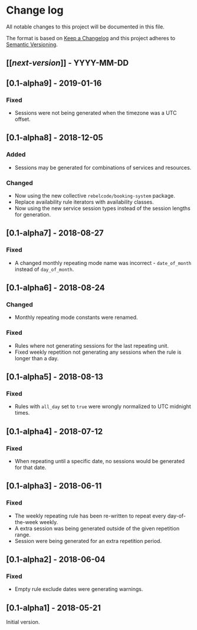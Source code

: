# Change log
All notable changes to this project will be documented in this file.

The format is based on [Keep a Changelog](http://keepachangelog.com/)
and this project adheres to [Semantic Versioning](http://semver.org/).

## [[*next-version*]] - YYYY-MM-DD

## [0.1-alpha9] - 2019-01-16
### Fixed
- Sessions were not being generated when the timezone was a UTC offset.

## [0.1-alpha8] - 2018-12-05
### Added
- Sessions may be generated for combinations of services and resources.

### Changed
- Now using the new collective `rebelcode/booking-system` package.
- Replace availability rule iterators with availability classes.
- Now using the new service session types instead of the session lengths for generation.

## [0.1-alpha7] - 2018-08-27
### Fixed
- A changed monthly repeating mode name was incorrect - `date_of_month` instead of `day_of_month`.

## [0.1-alpha6] - 2018-08-24
### Changed
- Monthly repeating mode constants were renamed.

### Fixed
- Rules where not generating sessions for the last repeating unit.
- Fixed weekly repetition not generating any sessions when the rule is longer than a day.

## [0.1-alpha5] - 2018-08-13
### Fixed
- Rules with `all_day` set to `true` were wrongly normalized to UTC midnight times.

## [0.1-alpha4] - 2018-07-12
### Fixed
- When repeating until a specific date, no sessions would be generated for that date. 

## [0.1-alpha3] - 2018-06-11
### Fixed
- The weekly repeating rule has been re-written to repeat every day-of-the-week weekly.
- A extra session was being generated outside of the given repetition range.
- Session were being generated for an extra repetition period.

## [0.1-alpha2] - 2018-06-04
### Fixed
- Empty rule exclude dates were generating warnings.

## [0.1-alpha1] - 2018-05-21
Initial version.
